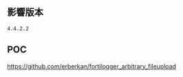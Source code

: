 <languages  />

影響版本
--------

    4.4.2.2

POC
---

<https://github.com/erberkan/fortilogger_arbitrary_fileupload>
